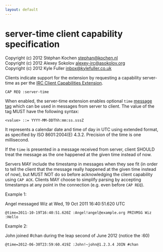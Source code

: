 ```yaml
---
layout: default
---
```


server-time client capability specification
===========================================

Copyright (c) 2012 Stéphan Kochen <stephan@kochen.nl>  
Copyright (c) 2012 Alexey Sokolov <alexey-irc@asokolov.org>  
Copyright (c) 2012 Kyle Fuller <inbox@kylefuller.co.uk>

Clients indicate support for the extension by requesting a capability server-time as per the [IRC Client Capabilities Extension][cap].

	CAP REQ :server-time

When enabled, the server-time extension enables optional `time` [message tag][] which can be used in messages from server to client.
The value of the tag MUST have the following syntax:

	<value> ::= YYYY-MM-DDThh:mm:ss.sssZ

It represents a calendar date and time of day in UTC using extended format, as specified by ISO 8601:2004(E) 4.3.2.
Precision of the time is one millisecond.

If the `time` is presented in a message received from server, client SHOULD treat the message as the one happened at the given time instead of now.

Servers MAY include the timestamp in messages when they see fit (in order to tell the client that the message really happened at the given time instead of now),
but MUST NOT do so before acknowledging the client capability using `CAP ACK`.
Clients MAY choose to simplify parsing by accepting timestamps at any point in the connection (e.g. even before `CAP REQ`).

Example 1:

Angel messaged Wiz at Wed, 19 Oct 2011 16:40:51.620 UTC

	@time=2011-10-19T16:40:51.620Z :Angel!angel@example.org PRIVMSG Wiz :Hello

Example 2:

John joined #chan during the leap second of June 2012 (notice the :60)

	@time=2012-06-30T23:59:60.419Z :John!~john@1.2.3.4 JOIN #chan

[cap]: http://ircv3.atheme.org/specification/capability-negotiation-3.1
[message tag]: http://ircv3.atheme.org/specification/message-tags-3.2
